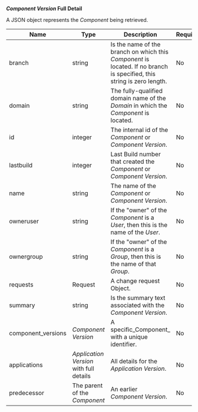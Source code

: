 **_Component Version_ Full Detail**

A JSON  object represents the _Component_ being retrieved.

| Name               | Type                                    | Description                                                                                                            | Required |
|--------------------|-----------------------------------------|------------------------------------------------------------------------------------------------------------------------|----------|
| branch             | string                                  | Is the name of the branch on which this _Component_ is located. If no branch is specified, this string is zero length. | No       |
| domain             | string                                  | The fully-qualified domain name of the _Domain_ in which the _Component_ is located.                                   | No       |
| id                 | integer                                 | The internal id of the _Component_ or _Component Version_.                                                             | No       |
| lastbuild          | integer                                 | Last Build number that created the _Component_ or _Component Version_.                                                 | No       |
| name               | string                                  | The name of the  _Component_ or _Component Version_.                                                                   | No       |
| owneruser          | string                                  | If the "owner" of the _Component_ is a _User_, then this is the name of the _User_.                                    | No       |
| ownergroup         | string                                  | If the "owner" of the _Component_ is a _Group_, then this is the name of that _Group_.                                 | No       |
| requests           | Request                                 | A change request Object.                                                                                               | No       |
| summary            | string                                  | Is the summary text associated with the _Component Version_.                                                           | No       |
| component_versions | _Component Version_                     | A specific_Component_ with a unique identifier.                                                                        | No       |
| applications       | _Application Version_ with full details | All details for the _Application Version_.                                                                             | No       |
| predecessor        | The parent of the _Component_           | An earlier _Component Version_.                                                                                        | No       |
